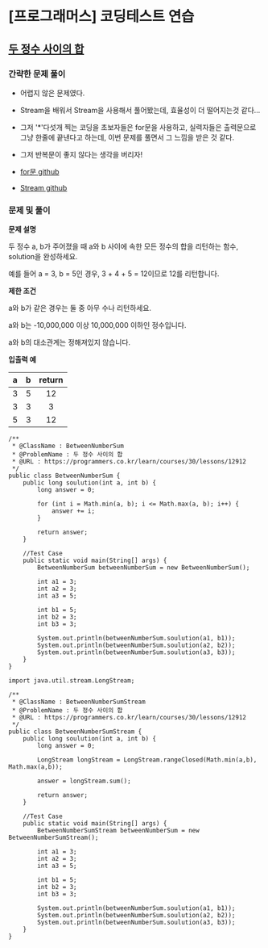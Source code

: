 # [프로그래머스] 코딩테스트 연습

## [두 정수 사이의 합](https://programmers.co.kr/learn/courses/30/lessons/12912)

### 간략한 문제 풀이

- 어렵지 않은 문제였다.

- Stream을 배워서 Stream을 사용해서 풀어봤는데, 효율성이 더 떨어지는것 같다...

- 그저 '*'다섯개 찍는 코딩을 초보자들은 for문을 사용하고, 실력자들은 출력문으로 그냥 한줄에 끝낸다고 하는데, 이번 문제를 풀면서 그 느낌을 받은 것 같다.

- 그저 반복문이 좋지 않다는 생각을 버리자!

- [for문 github](https://github.com/ksy90101/ProgrammosCodingTest/blob/master/src/Level01/DividingNumberArray.java)

- [Stream github](https://github.com/ksy90101/ProgrammosCodingTest/blob/master/src/Level01/DividingNumberArray.java)

### 문제 및 풀이

**문제 설명**

두 정수 a, b가 주어졌을 때 a와 b 사이에 속한 모든 정수의 합을 리턴하는 함수, solution을 완성하세요.

예를 들어 a = 3, b = 5인 경우, 3 + 4 + 5 = 12이므로 12를 리턴합니다.

**제한 조건**

a와 b가 같은 경우는 둘 중 아무 수나 리턴하세요.

a와 b는 -10,000,000 이상 10,000,000 이하인 정수입니다.

a와 b의 대소관계는 정해져있지 않습니다.

**입출력 예**

| a | b | return | 
| :---: | :---: | :---: | 
| 3 | 5 | 12 | 
| 3 | 3 | 3 | 
| 5 | 3 | 12 | 

````
/**
 * @ClassName : BetweenNumberSum
 * @ProblemName : 두 정수 사이의 합
 * @URL : https://programmers.co.kr/learn/courses/30/lessons/12912
 */
public class BetweenNumberSum {
    public long soulution(int a, int b) {
        long answer = 0;

        for (int i = Math.min(a, b); i <= Math.max(a, b); i++) {
            answer += i;
        }

        return answer;
    }

    //Test Case
    public static void main(String[] args) {
        BetweenNumberSum betweenNumberSum = new BetweenNumberSum();

        int a1 = 3;
        int a2 = 3;
        int a3 = 5;

        int b1 = 5;
        int b2 = 3;
        int b3 = 3;

        System.out.println(betweenNumberSum.soulution(a1, b1));
        System.out.println(betweenNumberSum.soulution(a2, b2));
        System.out.println(betweenNumberSum.soulution(a3, b3));
    }
}
````

````
import java.util.stream.LongStream;

/**
 * @ClassName : BetweenNumberSumStream
 * @ProblemName : 두 정수 사이의 합
 * @URL : https://programmers.co.kr/learn/courses/30/lessons/12912
 */
public class BetweenNumberSumStream {
    public long soulution(int a, int b) {
        long answer = 0;

        LongStream longStream = LongStream.rangeClosed(Math.min(a,b), Math.max(a,b));

        answer = longStream.sum();

        return answer;
    }

    //Test Case
    public static void main(String[] args) {
        BetweenNumberSumStream betweenNumberSum = new BetweenNumberSumStream();

        int a1 = 3;
        int a2 = 3;
        int a3 = 5;

        int b1 = 5;
        int b2 = 3;
        int b3 = 3;

        System.out.println(betweenNumberSum.soulution(a1, b1));
        System.out.println(betweenNumberSum.soulution(a2, b2));
        System.out.println(betweenNumberSum.soulution(a3, b3));
    }
}
````